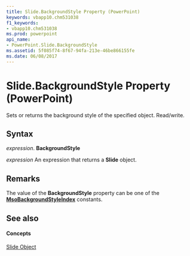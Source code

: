 ```yaml
---
title: Slide.BackgroundStyle Property (PowerPoint)
keywords: vbapp10.chm531038
f1_keywords:
- vbapp10.chm531038
ms.prod: powerpoint
api_name:
- PowerPoint.Slide.BackgroundStyle
ms.assetid: 5f085f74-8f67-94fa-213e-46be866155fe
ms.date: 06/08/2017
---
```



# Slide.BackgroundStyle Property (PowerPoint)

Sets or returns the background style of the specified object. Read/write.


## Syntax

 _expression_. **BackgroundStyle**

 _expression_ An expression that returns a **Slide** object.


## Remarks

The value of the  **BackgroundStyle** property can be one of the **[MsoBackgroundStyleIndex](http://msdn.microsoft.com/library/76a4589b-404b-0e8e-3b75-d72d65ba2987%28Office.15%29.aspx)** constants.


## See also


#### Concepts


[Slide Object](PowerPoint.Slide.md)

